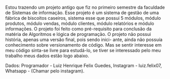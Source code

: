 Estou trazendo um projeto antigo que fiz no primeiro semestre da faculdade de Sistemas de informação. 
Esse projeto é um sistema de gestão de uma fábrica de biscoitos caseiros, sistema esse que possui 5 módulos, módulo produtos, 
módulo vendas, módulo clientes, módulo relatórios e módulo informações. O projeto foi feito como pré-requisito para conclusão
da matéria de Algoritmos e lógica de programação. O projeto não possui história, apenas uma versão final, pois sendo inici-
ante, ainda não possuía conhecimento sobre versionamento de código. Mas se sentir interesse em meu código sinta-se livre para
estudá-lo, se tiver se interessado pelo meu trabalho meus dados estão logo abaixo.

Dados:
Programador - Luiz Henrique Felix Guedes, Instagram - luiz.felix07, Whatsapp - (Chamar pelo instagram).
